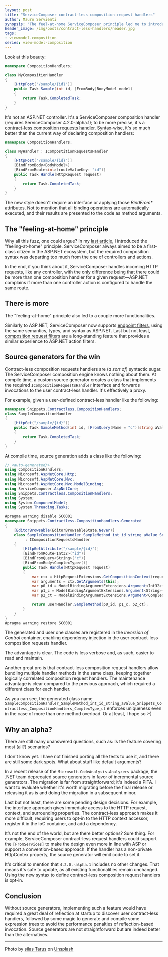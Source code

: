 ```yaml
---
layout: post
title: "ServiceComposer contract-less composition request handlers"
author: Mauro Servienti
synopsis: "The feel-at-home ServiceComposer principle led me to introduce a new syntax to define composition handlers. The syntax mimics ASP.NET controllers, helping users to reduce the learning and adoption curve. Let's have a look, shall we?"
header_image: /img/posts/contract-less-handlers/header.jpg
tags:
- viewmodel-composition
series: view-model-composition
---
```


Look at this beauty:

```csharp
namespace CompositionHandlers;

class MyCompositionHandler
{
    [HttpPost("/sample/{id}")]
    public Task Sample(int id, [FromBody]BodyModel model)
    {
        return Task.CompletedTask;
    }
}
```

It's not an ASP.NET controller. It's a ServiceComposer composition handler (requires ServiceComposer 4.2.0-alpha.1); to be more precise, it's a [contract-less composition requests handler](https://github.com/ServiceComposer/ServiceComposer.AspNetCore/blob/master/docs/contract-less-composition-requests-handlers.md). Syntax-wise, it's so much better than the current way of declaring composition handlers:

```csharp
namespace CompositionHandlers;

class MyHandler : ICompostitionRequestsHandler
{
    [HttpPost("/sample/{id}")]
    [BindFromBody<BodyModel>]
    [BindFromRoute<int>(routeValueKey: "id")]
    public Task Handle(HttpRequest request)
    {
        return Task.CompletedTask;
    }
}
```

The new style doesn't require an interface or applying those _BindFrom*_ attributes. Not to mention that all binding operations are automatically executed, and their results are presented to the code as method arguments.

## The "feeling-at-home" principle

Why all this fuzz, one could argue? In my [last article](https://milestone.topics.it/2025/01/08/all-new-goodies-in-servicecomposer.html), I introduced the "feeling-at-home" principle. ServiceComposer always aimed to be a first-class citizen in the ASP.NET ecosystem, but the required composition syntax was departing too much from the one of controllers and actions.

In the end, if you think about it, ServiceComposer handles incoming HTTP requests, like any controller, with the only difference being that there could be more than one composition handler for a given request—ASP.NET complains if more than one controller action is configured to handle the same route.

## There is more

The "feeling-at-home" principle also led to a couple more functionalities.

Similarly to ASP.NET, ServiceComposer now supports [endpoint filters](https://github.com/ServiceComposer/ServiceComposer.AspNetCore/blob/master/docs/endpoint-filters.md), using the same semantics, types, and syntax as ASP.NET. Last but not least, [composition request filters](https://github.com/ServiceComposer/ServiceComposer.AspNetCore/blob/master/docs/composition-filters.md) are a long-standing feature that provides a similar experience to ASP.NET action filters.

## Source generators for the win

Contract-less composition requests handlers are (_a sort of_) syntactic sugar. The ServiceComposer composition engine knows nothing about them. At compile time, a custom source generator creates a class that implements the required `ICompositionRequestsHandler` interface and forwards invocations to the user contract-less handler. It's effectively a proxy.

For example, given a user-defined contract-less handler like the following:

```csharp
namespace Snippets.Contractless.CompositionHandlers;
class SampleCompositionHandler
{
    [HttpGet("/sample/{id}")]
    public Task SampleMethod(int id, [FromQuery(Name = "c")]string aValue, [FromBody]ComplexType ct)
    {
        return Task.CompletedTask;
    }
}
```

At compile time, source generation adds a class like the following:

```csharp
// <auto-generated/>
using CompositionHandlers;
using Microsoft.AspNetCore.Http;
using Microsoft.AspNetCore.Mvc;
using Microsoft.AspNetCore.Mvc.ModelBinding;
using ServiceComposer.AspNetCore;
using Snippets.Contractless.CompositionHandlers;
using System;
using System.ComponentModel;
using System.Threading.Tasks;

#pragma warning disable SC0001
namespace Snippets.Contractless.CompositionHandlers.Generated
{
    [EditorBrowsable(EditorBrowsableState.Never)]
    class SampleCompositionHandler_SampleMethod_int_id_string_aValue_Snippets_Contractless_CompositionHandlers_ComplexType_ct(Snippets.Contractless.CompositionHandlers.SampleCompositionHandler userHandler)
         : ICompositionRequestsHandler
    {
        [HttpGetAttribute("/sample/{id}")]
        [BindFromRoute<Int32>("id")]
        [BindFromQuery<String>("c")]
        [BindFromBody<ComplexType>()]
        public Task Handle(HttpRequest request)
        {
            var ctx = HttpRequestExtensions.GetCompositionContext(request);
            var arguments = ctx.GetArguments(this);
            var p0_id = ModelBindingArgumentExtensions.Argument<Int32>(arguments, "id", BindingSource.Path);
            var p1_c = ModelBindingArgumentExtensions.Argument<String>(arguments, "c", BindingSource.Query);
            var p2_ct = ModelBindingArgumentExtensions.Argument<ComplexType>(arguments, "ct", BindingSource.Body);

            return userHandler.SampleMethod(p0_id, p1_c, p2_ct);
        }
    }
}
#pragma warning restore SC0001
```

The generated and user one classes are registered in the _Inversion of Control_ container, enabling dependency injection in the user contract-less composition requests handler.

The advantage is clear. The code is less verbose and, as such, easier to read and maintain.

Another great pro is that contract-less composition request handlers allow bundling multiple handler methods in the same class, keeping together logically correlated composition request handlers. The maintenance advantage is clear compared to the previous approach, which required a different class for each handler.

As you can see, the generated class name `SampleCompositionHandler_SampleMethod_int_id_string_aValue_Snippets_Contractless_CompositionHandlers_ComplexType_ct` enforces uniqueness even in the case of more than one method overload. Or at least, I hope so :-)

## Why an alpha?

There are still many unanswered questions, such as: Is the feature covering most (all?) scenarios?

I don't know yet. I have not finished porting all the tests to use it, and there are still some dark spots. What about stuff like default arguments?

In a recent release of the `Microsoft.CodeAnalysis.Analyzers` package, the .NET team deprecated source generators in favor of incremental source generators. The migration is far from straightforward; it's indeed a PITA. I want to evaluate whether it's worth migrating before the final release or releasing it as is and doing the migration in a subsequent minor.

Last but not least, there are some pending design decisions. For example, the interface approach gives immediate access to the HTTP request, context, and surrounding properties. The contract-less approach makes it more difficult, requiring users to opt-in to the HTTP context accessor, register it in the IoC container, and add a dependency.

It’s not the end of the world, but are there better options? Sure thing. For example, ServiceComposer contract-less request handlers could support the `[FromServices]` to make the design even more in line with ASP or support a convention-based approach. If the handler has a non-private HttpContex property, the source generator will emit code to set it.

It's critical to mention that `4.2.0.-alpha.1` includes no other changes. That means it's safe to update, as all existing functionalities remain unchanged. Using the new syntax to define contract-less composition request handlers is opt-in.

## Conclusion

Without source generators, implementing such a feature would have required a great deal of reflection at startup to discover user contract-less handlers, followed by some magic to generate and compile some expression trees to avoid the performance penalties of reflection-based invocation. Source generators are not straightforward but are indeed better than the alternatives.

---

Photo by <a href="https://unsplash.com/@silas_1976?utm_content=creditCopyText&utm_medium=referral&utm_source=unsplash">silas Tarus</a> on <a href="https://unsplash.com/photos/a-black-and-white-photo-of-construction-cranes-0x29kOD2AHg?utm_content=creditCopyText&utm_medium=referral&utm_source=unsplash">Unsplash</a>
